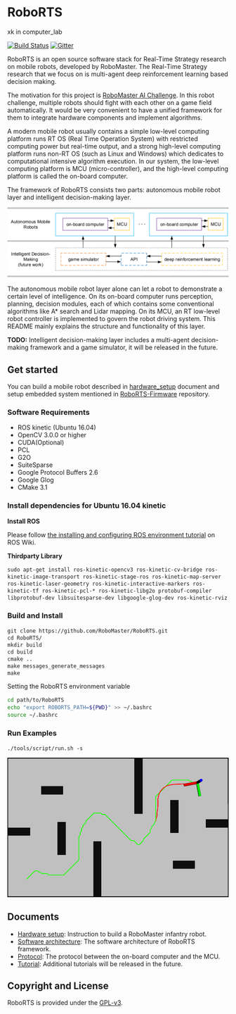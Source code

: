 # RoboRTS
xk  in computer_lab

[![Build Status](https://travis-ci.org/RoboMaster/RoboRTS.svg?branch=master)](https://travis-ci.org/RoboMaster/RoboRTS)
[![Gitter](https://badges.gitter.im/RoboMaster/RoboRTS.svg)](https://gitter.im/RoboMaster/RoboRTS?utm_source=badge&utm_medium=badge&utm_campaign=pr-badge)

RoboRTS is an open source software stack for Real-Time Strategy research on mobile robots, developed by RoboMaster. The Real-Time Strategy research that we focus on is multi-agent deep reinforcement learning based decision making.

The motivation for this project is [RoboMaster AI Challenge](https://icra2018.org/dji-robomaster-ai-challenge/). In this robot challenge, multiple robots should fight with each other on a game field automatically. It would be very convenient to have a unified framework for them to integrate hardware components and implement algorithms.

A modern mobile robot usually contains a simple low-level computing platform runs RT OS (Real Time Operation System) with restricted computing power but real-time output, and a strong high-level computing platform runs non-RT OS (such as Linux and Windows) which dedicates to computational intensive algorithm execution. In our system, the low-level computing platform is MCU (micro-controller), and the high-level computing platform is called the on-board computer. 

The framework of RoboRTS consists two parts: autonomous mobile robot layer and intelligent decision-making layer.

<img src="docs/images/system.png" style="zoom:80%;display: inline-block; float:middle"/>

The autonomous mobile robot layer alone can let a robot to demonstrate a certain level of intelligence. On its on-board computer runs perception, planning, decision modules, each of which contains some conventional algorithms like A* search and Lidar mapping. On its MCU, an RT low-level robot controller is implemented to govern the robot driving system. This README mainly explains the structure and functionality of this layer.

**TODO:** Intelligent decision-making layer includes a multi-agent decision-making framework and a game simulator, it will be released in the future.

## Get started

You can build a mobile robot described in [hardware_setup](docs/hardware_setup.md) document and setup embedded system mentioned in [RoboRTS-Firmware](https://github.com/RoboMaster/RoboRTS-Firmware) repository.

### Software Requirements

- ROS kinetic (Ubuntu 16.04)
- OpenCV 3.0.0 or higher
- CUDA(Optional)
- PCL
- G2O
- SuiteSparse
- Google Protocol Buffers 2.6
- Google Glog
- CMake 3.1

### Install dependencies for Ubuntu 16.04 kinetic

**Install ROS**

Please follow [the installing and configuring ROS environment tutorial](http://wiki.ros.org/ROS/Tutorials/InstallingandConfiguringROSEnvironment) on ROS Wiki.

**Thirdparty Library**

```shell
sudo apt-get install ros-kinetic-opencv3 ros-kinetic-cv-bridge ros-kinetic-image-transport ros-kinetic-stage-ros ros-kinetic-map-server ros-kinetic-laser-geometry ros-kinetic-interactive-markers ros-kinetic-tf ros-kinetic-pcl-* ros-kinetic-libg2o protobuf-compiler libprotobuf-dev libsuitesparse-dev libgoogle-glog-dev ros-kinetic-rviz
```

### Build and Install

```shell
git clone https://github.com/RoboMaster/RoboRTS.git
cd RoboRTS/
mkdir build
cd build
cmake ..
make messages_generate_messages
make
```

Setting the RoboRTS environment variable

```bash
cd path/to/RoboRTS
echo "export ROBORTS_PATH=${PWD}" >> ~/.bashrc
source ~/.bashrc
```

### Run Examples

```shell
./tools/script/run.sh -s 
```

<img src="docs/images/run_example.gif" style="zoom:80%"/>

## Documents

* [Hardware setup](docs/hardware_setup.md): Instruction to build a RoboMaster infantry robot.
* [Software architecture](docs/software_architecture.md): The software architecture of RoboRTS framework.
* [Protocol](https://github.com/RoboMaster/RoboRTS-Firmware/blob/master/Doc/protocol/readme.md): The protocol between the on-board computer and the MCU.
* [Tutorial](): Additional tutorials will be released in the future.

## Copyright and License

RoboRTS is provided under the [GPL-v3](COPYING).
